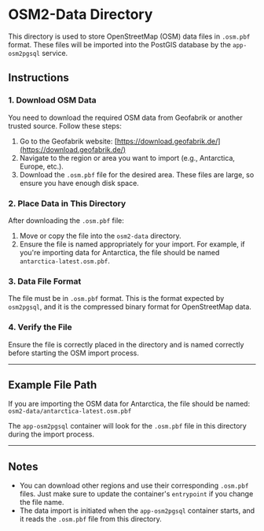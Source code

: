 # OSM2-Data Directory

This directory is used to store OpenStreetMap (OSM) data files in `.osm.pbf` format. These files will be imported into the PostGIS database by the `app-osm2pgsql` service.

## Instructions

### 1. Download OSM Data
You need to download the required OSM data from Geofabrik or another trusted source. Follow these steps:

1. Go to the Geofabrik website: [https://download.geofabrik.de/](https://download.geofabrik.de/)
2. Navigate to the region or area you want to import (e.g., Antarctica, Europe, etc.).
3. Download the `.osm.pbf` file for the desired area. These files are large, so ensure you have enough disk space.

### 2. Place Data in This Directory
After downloading the `.osm.pbf` file:

1. Move or copy the file into the `osm2-data` directory.
2. Ensure the file is named appropriately for your import. For example, if you're importing data for Antarctica, the file should be named `antarctica-latest.osm.pbf`.

### 3. Data File Format
The file must be in `.osm.pbf` format. This is the format expected by `osm2pgsql`, and it is the compressed binary format for OpenStreetMap data.

### 4. Verify the File
Ensure the file is correctly placed in the directory and is named correctly before starting the OSM import process.

---

## Example File Path
If you are importing the OSM data for Antarctica, the file should be named:
```osm2-data/antarctica-latest.osm.pbf```

The `app-osm2pgsql` container will look for the `.osm.pbf` file in this directory during the import process.

---

## Notes
- You can download other regions and use their corresponding `.osm.pbf` files. Just make sure to update the container's `entrypoint` if you change the file name.
- The data import is initiated when the `app-osm2pgsql` container starts, and it reads the `.osm.pbf` file from this directory.
